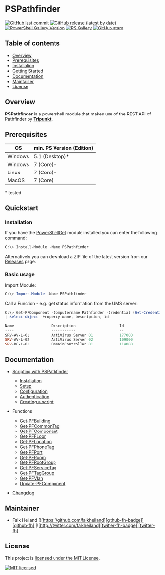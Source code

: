 # PSPathfinder

[![GitHub last commit][github-commit-badge]][github-PSPathfinder]
[![GitHub release (latest by date)][github-release-badge]][github-PSPathfinder]
[![PowerShell Gallery Version][psgallery-v-badge]][powershell-gallery]
[![PS Gallery][psgallery-dl-badge]][powershell-gallery]
[![GitHub stars][github-start-badge]][github-PSPathfinder]

## Table of contents

- [Overview](#overview)
- [Prerequisites](#prerequisites)
- [Installation](#installation)
- [Getting Started](#getting-started)
- [Documentation](#documentation)
- [Maintainer](#maintainer)
- [License](#license)

## Overview

**PSPathfinder** is a powershell module that makes use of the REST API of Pathfinder by [**Tripunkt**](https://www.tripunkt.de).

## Prerequisites

|OS|min. PS Version (Edition)|
|-|-|
|Windows|5.1 (Desktop)\*|
|Windows|7 (Core)\*|
|Linux|7 (Core)\*|
|MacOS|7 (Core)|

\* tested

## Quickstart

### Installation

If you have the [PowerShellGet](https://github.com/powershell/powershellget) module installed you can enter the following command:

```powershell
C:\> Install-Module -Name PSPathfinder
```

Alternatively you can download a ZIP file of the latest version from our [Releases](https://github.com/falkheiland/PSPathfinder/releases) page.

### Basic usage

Import Module:

```powershell
C:\> Import-Module -Name PSPathfinder
```

Call a Function - e.g. get status information from the UMS server:

```powershell
C:\> Get-PFComponent -Computername Pathfinder -Credential (Get-Credential) -Filter "Name _= SRV" 
| Select-Object -Property Name, Description, Id

Name                 Description                    Id
----                 -----------                    --
SRV-AV-L-01          AntiVirus Server 01            177000
SRV-AV-L-02          AntiVirus Server 02            109000
SRV-DC-L-01          DomainController 01            114000
```

## Documentation

- [Scripting with PSPathfinder](/Docs/Guides/Scripting-with-PSPathfinder.md)
  - [Installation](/Docs/Guides/Scripting-with-PSPathfinder.md#installation)
  - [Setup](/Docs/Guides/Scripting-with-PSPathfinder.md#setup)
  - [Configuration](/Docs/Guides/Scripting-with-PSPathfinder.md#configuration)
  - [Authentication](/Docs/Guides/Scripting-with-PSPathfinder.md#authentication)
  - [Creating a script](/Docs/Guides/Scripting-with-PSPathfinder.md#creating-a-script)
- Functions
  - [Get-PFBuilding](/Docs/Reference/Get-PFBuilding.md)
  - [Get-PFCommonTag](/Docs/Reference/Get-PFCommonTag.md)
  - [Get-PFComponent](/Docs/Reference/Get-PFComponent.md)
  - [Get-PFFLoor](/Docs/Reference/Get-PFFloor.md)
  - [Get-PFLocation](/Docs/Reference/Get-PFLocation.md)
  - [Get-PFPhoneTag](/Docs/Reference/Get-PFPhoneTag.md)
  - [Get-PFPort](/Docs/Reference/Get-PFPort.md)
  - [Get-PFRoom](/Docs/Reference/Get-PFRoom.md)
  - [Get-PFRootGroup](/Docs/Reference/Get-PFRootGroup.md)
  - [Get-PFServiceTag](/Docs/Reference/Get-PFServiceTag.md)
  - [Get-PFTagGroup](/Docs/Reference/Get-PFTagGroup.md)
  - [Get-PFVlan](/Docs/Reference/Get-PFVlan.md)
  - [Update-PFComponent](/Docs/Reference/Update-PFComponent.md)

- [Changelog](CHANGELOG.md)

## Maintainer

- Falk Heiland
[![https://github.com/falkheiland][github-fh-badge]][github-fh]
[![http://twitter.com/falkheiland][twitter-fh-badge]][twitter-fh]

## License

This project is [licensed under the MIT License](LICENSE).

[![MIT licensed][mit-badge]][mit-license]

[psgallery-dl-badge]: https://img.shields.io/powershellgallery/dt/PSPathfinder.svg?logo=powershell
[powershell-gallery]: https://www.powershellgallery.com/packages/PSPathfinder/
[mit-badge]: https://img.shields.io/github/license/falkheiland/PSPathfinder?logo=github
[mit-license]: LICENSE
[github-commit-badge]: https://img.shields.io/github/last-commit/falkheiland/PSPathfinder?logo=github
[github-PSPathfinder]: https://github.com/falkheiland/PSPathfinder
[github-release-badge]: https://img.shields.io/github/release/falkheiland/PSPathfinder/all.svg?logo=github
[psgallery-v-badge]: https://img.shields.io/powershellgallery/v/PSPathfinder?include_prereleases&logo=powershell
[github-start-badge]: https://img.shields.io/github/stars/falkheiland/PSPathfinder?logo=github
[github-fh-badge]: https://img.shields.io/badge/Github-falkheiland-green?logo=github
[github-fh]: https://github.com/falkheiland
[twitter-fh-badge]: https://img.shields.io/badge/Twitter-falkheiland-blue?logo=twitter
[twitter-fh]: https://twitter.com/falkheiland
